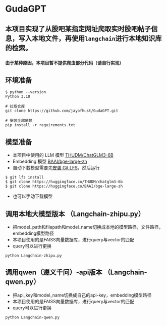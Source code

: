# GudaGPT

## 本项目实现了从股吧某指定网址爬取实时股吧帖子信息，写入本地文件，再使用`langchain`进行本地知识库的检索。
### `由于某种原因，本项目暂不提供爬虫部分代码（请自行实现）`
## 环境准备
```
$ python --version
Python 3.10
```
```shell
# 拉取仓库
git clone https://github.com/jayofhust/GudaGPT.git
```
```shell
# 安装全部依赖
pip install -r requirements.txt 
```
## 模型准备
+ 本项目中使用的 LLM 模型 [THUDM/ChatGLM3-6B](https://huggingface.co/THUDM/chatglm3-6b) 
+ Embedding 模型 [BAAI/bge-large-zh](https://huggingface.co/BAAI/bge-large-zh)
+ 自动下载模型需要先[安装 Git LFS](https://docs.github.com/zh/repositories/working-with-files/managing-large-files/installing-git-large-file-storage)，然后运行

```Shell
$ git lfs install
$ git clone https://huggingface.co/THUDM/chatglm3-6b
$ git clone https://huggingface.co/BAAI/bge-large-zh
```
+ 也可以手动下载模型
## 调用本地大模型版本 （Langchain-zhipu.py）
+ 把model_path和filepath和model_name切换成本地的模型路径，文件路径，embedding模型路径
+ 本项目使用的是FAISS向量数据库，进行query与vector的匹配
+ query可以进行更换
```shell
python Langchain-zhipu.py
```
## 调用qwen（遵义千问）-api版本 （Langchain-qwen.py）
+ 把api_key和model_name切换成自己的api-key，embedding模型路径
+ 本项目使用的是FAISS向量数据库，进行query与vector的匹配
+ query可以进行更换
```shell
python Langchain-qwen.py
```